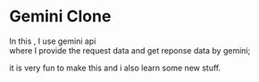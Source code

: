 # Gemini Clone

In this , I use gemini api  
where I provide the request data and get reponse data by gemini;

it is very fun to make this and i also learn some new stuff.
